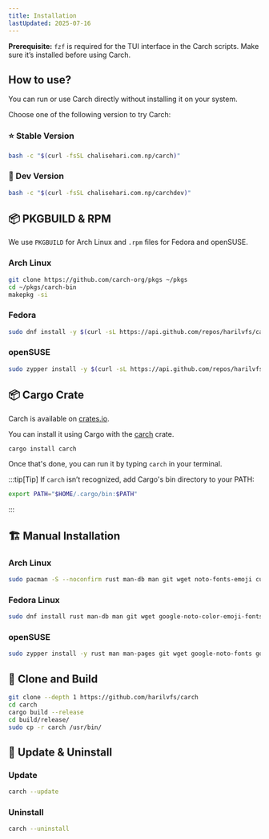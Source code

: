 ```yaml
---
title: Installation
lastUpdated: 2025-07-16
---
```


**Prerequisite:** `fzf` is required for the TUI interface in the Carch scripts. Make sure it’s installed before using Carch.

## How to use?

You can run or use Carch directly without installing it on your system.

Choose one of the following version to try Carch:

### ⭐ Stable Version 

```sh
bash -c "$(curl -fsSL chalisehari.com.np/carch)"
```
### 🧪 Dev Version

```sh 
bash -c "$(curl -fsSL chalisehari.com.np/carchdev)"
```

## 📦 PKGBUILD & RPM

We use `PKGBUILD` for Arch Linux and `.rpm` files for Fedora and openSUSE.

### Arch Linux

```sh
git clone https://github.com/carch-org/pkgs ~/pkgs
cd ~/pkgs/carch-bin
makepkg -si
```

### Fedora

```sh
sudo dnf install -y $(curl -sL https://api.github.com/repos/harilvfs/carch/releases/latest | grep browser_download_url | grep '\.rpm"' | cut -d '"' -f 4 | tee /tmp/carch.rpm)
```

### openSUSE

```sh
sudo zypper install -y $(curl -sL https://api.github.com/repos/harilvfs/carch/releases/latest | grep browser_download_url | grep '\.rpm"' | cut -d '"' -f 4 | tee /tmp/carch.rpm)
```

## 📦 Cargo Crate

Carch is available on [crates.io](https://crates.io/).

You can install it using Cargo with the [carch](https://crates.io/crates/carch) crate.

```sh
cargo install carch
```

Once that's done, you can run it by typing `carch` in your terminal.

:::tip[Tip]
If `carch` isn’t recognized, add Cargo's bin directory to your PATH:

```sh
export PATH="$HOME/.cargo/bin:$PATH"
```

:::

## 🏗️ Manual Installation

### Arch Linux

```sh
sudo pacman -S --noconfirm rust man-db man git wget noto-fonts-emoji curl bash-completion ttf-nerd-fonts-symbols ttf-jetbrains-mono-nerd cargo fzf glibc gcc
```

### Fedora Linux

```sh
sudo dnf install rust man-db man git wget google-noto-color-emoji-fonts google-noto-emoji-fonts jetbrains-mono-fonts-all bash-completion-devel curl cargo fzf glibc gcc -y
```

### openSUSE

```sh
sudo zypper install -y rust man man-pages git wget google-noto-fonts google-noto-coloremoji-fonts jetbrains-mono-fonts  symbols-only-nerd-fonts bash-completion curl fzf glibc gcc  
```

## 🔧 Clone and Build

```sh
git clone --depth 1 https://github.com/harilvfs/carch
cd carch
cargo build --release
cd build/release/
sudo cp -r carch /usr/bin/ 
```

## 🔄 Update & Uninstall

### Update

```sh
carch --update
```

### Uninstall

```sh
carch --uninstall
```

